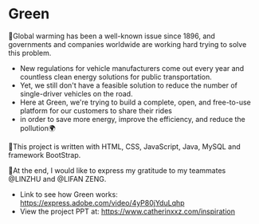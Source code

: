# Green

🌱Global warming has been a well-known issue since 1896, and governments and companies worldwide are working hard trying to solve this problem. 
- New regulations for vehicle manufacturers come out every year and countless clean energy solutions for public transportation. 
- Yet, we still don't have a feasible solution to reduce the number of single-driver vehicles on the road. 
- Here at Green, we're trying to build a complete, open, and free-to-use platform for our customers to share their rides
- in order to save more energy, improve the efficiency, and reduce the pollution🌍

📝This project is written with HTML, CSS, JavaScript, Java, MySQL and framework BootStrap.

🤩At the end,
 I would like to express my gratitude to my teammates @LINZHU and @LIFAN ZENG. 
 
- Link to see how Green works: https://express.adobe.com/video/4yP80jYduLqhp 
- View the project PPT at: https://www.catherinxxz.com/inspiration
